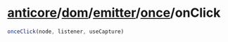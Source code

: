 # [anticore](../../../../#reference)/[dom](../../../#reference)/[emitter](../../#reference)/[once](../#reference)/<a name="reference">onClick</a>

```js
onceClick(node, listener, useCapture)
```